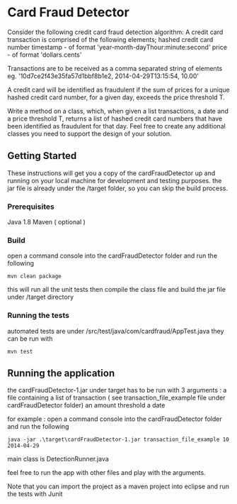 # Card Fraud Detector

Consider the following credit card fraud detection algorithm:
A credit card transaction is comprised of the following elements;
hashed credit card number
timestamp - of format 'year-month-dayThour:minute:second'
price - of format 'dollars.cents'

Transactions are to be received as a comma separated string of elements eg. '10d7ce2f43e35fa57d1bbf8b1e2, 2014-04-29T13:15:54, 10.00'

A credit card will be identified as fraudulent if the sum of prices for a unique hashed credit card number, for a given day, exceeds the price threshold T.

Write a method on a class, which, when given a list transactions, a date and a price threshold T, returns a list of hashed credit card numbers that have been identified as fraudulent for that day. Feel free to create any additional classes you need to support the design of your solution.

## Getting Started

These instructions will get you a copy of the cardFraudDetector up and running on your local machine for development and testing purposes.
the jar file is already under the /target folder, so you can skip the build process.

### Prerequisites

Java 1.8
Maven ( optional )


### Build

open a command console into the cardFraudDetector folder and run the following
```
mvn clean package
```
this will run all the unit tests then compile the class file and build the jar file under /target directory


### Running the tests

automated tests are under /src/test/java/com/cardfraud/AppTest.java
they can be run with 
```
mvn test
```

## Running the application

the cardFraudDetector-1.jar under target has to be run with 3 arguments :
a file containing a list of transaction ( see transaction_file_example file under cardFraudDetector folder)
an amount threshold
a date

for example :
open a command console into the cardFraudDetector folder and run the following
```
java -jar .\target\cardFraudDetector-1.jar transaction_file_example 10 2014-04-29
```

main class is DetectionRunner.java

feel free to run the app with other files and play with the arguments.

Note that you can import the project as a maven project into eclipse and run the tests with Junit 